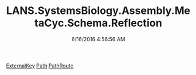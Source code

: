 ﻿---
title: LANS.SystemsBiology.Assembly.MetaCyc.Schema.Reflection
date: 6/16/2016 4:56:56 AM
---

[ExternalKey](T-LANS.SystemsBiology.Assembly.MetaCyc.Schema.Reflection.ExternalKey.html)
[Path](T-LANS.SystemsBiology.Assembly.MetaCyc.Schema.Reflection.Path.html)
[PathRoute](T-LANS.SystemsBiology.Assembly.MetaCyc.Schema.Reflection.PathRoute.html)
